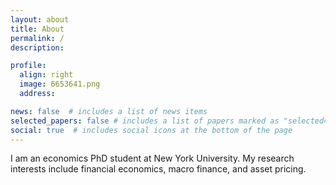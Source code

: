 ```yaml
---
layout: about
title: About
permalink: /
description: 

profile:
  align: right
  image: 6653641.png
  address: 

news: false  # includes a list of news items
selected_papers: false # includes a list of papers marked as "selected={true}"
social: true  # includes social icons at the bottom of the page
---
```


I am an economics PhD student at New York University. My research interests include financial economics, macro finance, and asset pricing.


